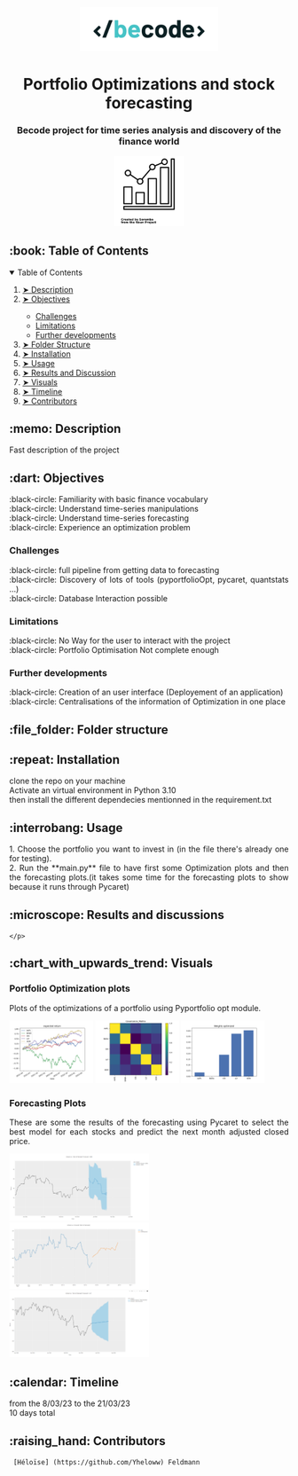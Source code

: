 <p align="center"> 
  <img src="./assets/BeCode_color.png" alt="Becode logo" width="250px">
</p>
<h1 align="center"> Portfolio Optimizations and stock forecasting </h1>
<h3 align="center"> Becode project for time series analysis and discovery of the finance world </h3>

<p align="center"> 
  <img src="./assets/noun-stocks-3846248.png" alt="Sample signal" width="25%" height="25%">
</p>

<h2 id="table-of-contents"> :book: Table of Contents</h2>

<details open="open">
  <summary>Table of Contents</summary>
  <ol>
    <li><a href="#Description"> ➤ Description</a></li>
    <li><a href="#Objectives"> ➤ Objectives</a></li>
    <ul>
        <li><a href="#Challenges"> Challenges</a></li>
        <li><a href="#Limitations">Limitations</a></li>
        <li><a href="#Further developments">Further developments</a></li>
      </ul>
    <li><a href="#folder-structure"> ➤ Folder Structure</a></li>
    <li><a href="#installation"> ➤ Installation</a></li>
    <li><a href="#usage"> ➤ Usage</a></li>
    <li><a href="#Results-and-discussion"> ➤ Results and Discussion</a></li>
    <li><a href="#Visuals"> ➤ Visuals</a></li>
    <!--<li><a href="#experiments">Experiments</a></li>-->
    <li><a href="#Timeline"> ➤ Timeline</a></li>
    <li><a href="#contributors"> ➤ Contributors</a></li>
  </ol>
</details>


<h2 id="Description"> :memo: Description</h2>
    <p align="justify"> 
    Fast description of the project
    </p>


<h2 id="Objectives"> :dart: Objectives</h2>
    <p align="justify">  
     :black-circle: Familiarity with basic finance vocabulary </br>
     :black-circle: Understand time-series manipulations </br>
     :black-circle: Understand time-series forecasting </br>
     :black-circle: Experience an optimization problem </br>
    </p>
    <h3 id="Strenghs"> Challenges</h3>
        <p align="justify"> 
         :black-circle: full pipeline from getting data to forecasting</br>
         :black-circle: Discovery of lots of tools (pyportfolioOpt, pycaret, quantstats ...)</br>
         :black-circle: Database Interaction possible</br>
        </p>
    <h3 id="Limitations"> Limitations </h3>
        <p align="justify"> 
        :black-circle: No Way for the user to interact with the project</br>
        :black-circle: Portfolio Optimisation Not complete enough</br>
        </p>
    <h3 id="Further Developments"> Further developments</h3>
        <p align="justify"> 
        :black-circle: Creation of an user interface (Deployement of an application) </br>
        :black-circle: Centralisations of the information of Optimization in one place</br>
        </p>


<h2 id="folder-Structure"> :file_folder: Folder structure</h2>
    <p align="justify"> 
    </p>

<h2 id="installation"> :repeat: Installation</h2>
    <p align="justify"> 
    clone the repo on your machine </br>
    Activate an virtual environment in Python 3.10 </br>
    then install the different dependecies mentionned in the requirement.txt
    </p>

<h2 id="Usage"> :interrobang: Usage</h2>
    <p align="justify"> 
    1. Choose the portfolio you want to invest in (in the file there's already one for testing). </br>
    2. Run the **main.py** file to have first some Optimization plots and then the forecasting plots.(it takes some time for the forecasting plots to show because it runs through Pycaret) </br>
    </p>


<h2 id="Results-and-discussion"> :microscope: Results and discussions</h2>
    <p align="justify"> 
    
    </p>


<h2 id="Visuals"> :chart_with_upwards_trend: Visuals</h2>
    <p align="justify"> 
    </p>
     <h3> Portfolio Optimization plots </h3>
    <p align="justify"> 
    Plots of the optimizations of a portfolio using Pyportfolio opt module. 
    </p>
  <img src="./assets/Figure_1.png" alt="retruns" width="30%">
  <img src="./assets/cov_matrix.png" alt="covariance matrix" width="30%">
  <img src="./assets/weights.png" alt="optimized weigths"width="30%">
    </br>

  <h3> Forecasting Plots </h3>
    <p align="justify"> 
    These are some the results of the forecasting using Pycaret to select the best model for each stocks and predict the next month adjusted closed price.
    </p>
  <img src="./assets/gis_arima_closer.png" alt="Sample signal" width="50%">
  <img src="./assets/XOM_forecast.png" alt="Sample signal" width="50%">
  <img src="./assets/LLY_forecast.png" alt="Sample signal" width="50%">

<h2 id="Timeline"> :calendar: Timeline</h2>
    <p align="justify"> 
    from the 8/03/23 to the 21/03/23 </br>
    10 days total
    </p>

<h2 id="Contributors"> :raising_hand: Contributors</h2>

     [Héloïse] (https://github.com/Yheloww) Feldmann 
        